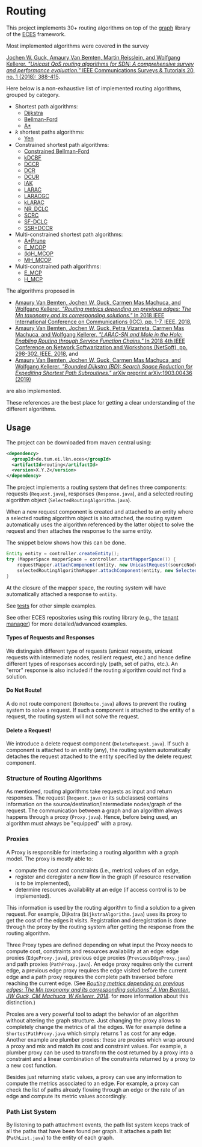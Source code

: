 # Routing

 This project implements 30+ routing algorithms on top of the [graph](https://github.com/AmoVanB/eces-graph) library of the [ECES](https://github.com/AmoVanB/eces-core) framework.
 
 Most implemented algorithms were covered in the survey

 [Jochen W. Guck, Amaury Van Bemten, Martin Reisslein, and Wolfgang Kellerer. *"Unicast QoS routing algorithms for SDN: A comprehensive survey and performance evaluation."* IEEE Communications Surveys & Tutorials 20, no. 1 (2018): 388-415](https://mediatum.ub.tum.de/doc/1420144/file.pdf).

 Here below is a non-exhaustive list of implemented routing algorithms, grouped by category.

 - Shortest path algorithms:
    - [Dijkstra](https://en.wikipedia.org/wiki/Dijkstra%27s_algorithm)
    - [Bellman-Ford](https://en.wikipedia.org/wiki/Bellman%E2%80%93Ford_algorithm)
    - [A\*](https://en.wikipedia.org/wiki/A*_search_algorithm)
 - *k* shortest paths algorithms:
    - [Yen](https://en.wikipedia.org/wiki/Yen%27s_algorithm)
 - Constrained shortest path algorithms:
    - [Constrained Bellman-Ford](http://citeseerx.ist.psu.edu/viewdoc/download?doi=10.1.1.408.3866&rep=rep1&type=pdf)
    - [kDCBF](http://www-inst.eecs.berkeley.edu/~ee228a/fa03/228A03/papers/kdclc-infocom.pdf)
    - [DCCR](http://citeseerx.ist.psu.edu/viewdoc/download?doi=10.1.1.83.270&rep=rep1&type=pdf)
    - [DCR](https://www.sciencedirect.com/science/article/abs/pii/S0140366498001273)
    - [DCUR](https://repository.lib.ncsu.edu/bitstream/handle/1840.4/946/TR_1996_26.pdf?sequence=1&isAllowed=y)
    - [IAK](https://ieeexplore.ieee.org/abstract/document/726352/)
    - [LARAC](https://web.cs.elte.hu/~alpar/publications/proc/Infocom2001-LARAC.pdf)
    - [LARACGC](https://onlinelibrary.wiley.com/doi/abs/10.1002/net.3230100403)
    - [kLARAC](http://www-inst.eecs.berkeley.edu/~ee228a/fa03/228A03/papers/kdclc-infocom.pdf)
    - [NR\_DCLC](http://www.academia.edu/download/44373000/Performance_evaluation_of_delay-constrai20160403-26688-1v5a7ok.pdf)
    - [SCRC](https://estudogeral.sib.uc.pt/bitstream/10316/3958/1/filedfa98392e75f428794de2eb2e8247e64.pdf)
    - [SF-DCLC](http://www.cnsr.ictas.vt.edu/publication/DCLC_ComNet.pdf)
    - [SSR+DCCR](http://citeseerx.ist.psu.edu/viewdoc/download?doi=10.1.1.83.270&rep=rep1&type=pdf)
  - Multi-constrained shortest path algorithms:
    - [A\*Prune](http://suraj.lums.edu.pk/~te/cspf/A_Prune_AnAlgorithmf.pdf)
    - [E\_MCOP](http://www.academia.edu/download/4657737/e85-b_12_2838.pdf)
    - [(k)H\_MCOP](http://citeseerx.ist.psu.edu/viewdoc/download?doi=10.1.1.90.6897&rep=rep1&type=pdf)
    - [MH\_MCOP](http://www.academia.edu/download/4657737/e85-b_12_2838.pdf)
  - Multi-constrained path algorithms:
    - [E\_MCP](http://www.academia.edu/download/4657737/e85-b_12_2838.pdf)
    - [H\_MCP](http://citeseerx.ist.psu.edu/viewdoc/download?doi=10.1.1.90.6897&rep=rep1&type=pdf)
    
 The algorithms proposed in 

 - [Amaury Van Bemten, Jochen W. Guck, Carmen Mas Machuca, and Wolfgang Kellerer. *"Routing metrics depending on previous edges: The Mn taxonomy and its corresponding solutions."* In 2018 IEEE International Conference on Communications (ICC), pp. 1-7. IEEE, 2018](https://arxiv.org/pdf/1805.11586;Routing),
 - [Amaury Van Bemten, Jochen W. Guck, Petra Vizarreta, Carmen Mas Machuca, and Wolfgang Kellerer. *"LARAC-SN and Mole in the Hole: Enabling Routing through Service Function Chains."* In 2018 4th IEEE Conference on Network Softwarization and Workshops (NetSoft), pp. 298-302. IEEE, 2018](https://mediatum.ub.tum.de/doc/1437432/file.pdf), and
 - [Amaury Van Bemten, Jochen W. Guck, Carmen Mas Machuca, and Wolfgang Kellerer. *"Bounded Dijkstra (BD): Search Space Reduction for Expediting Shortest Path Subroutines."* arXiv preprint arXiv:1903.00436 (2019)](https://arxiv.org/pdf/1903.00436)

 are also implemented.

 These references are the best place for getting a clear understanding of the different algorithms.

## Usage

The project can be downloaded from maven central using:
```xml
<dependency>
  <groupId>de.tum.ei.lkn.eces</groupId>
  <artifactId>routing</artifactId>
  <version>X.Y.Z</version>
</dependency>
```

The project implements a routing system that defines three components: requests (`Request.java`), responses (`Response.java`), and a selected routing algorithm object (`SelectedRoutingAlgorithm.java`).

When a new request component is created and attached to an entity where a selected routing algorithm object is also attached, the routing system automatically uses the algorithm referenced by the latter object to solve the request and then attaches the response to the same entity.

The snippet below shows how this can be done.

```java
Entity entity = controller.createEntity();
try (MapperSpace mapperSpace = controller.startMapperSpace()) {
    requestMapper.attachComponent(entity, new UnicastRequest(sourceNode, destinationNode));
    selectedRoutingAlgorithmMapper.attachComponent(entity, new SelectedRoutingAlgorithm(routingAlgorithmToUse));
}
```

At the closure of the mapper space, the routing system will have automatically attached a response to `entity`.

See [tests](src/test) for other simple examples.

See other ECES repositories using this routing library (e.g., the [tenant manager](https://github.com/AmoVanB/eces-tenant-manager)) for more detailed/advanced examples.
 
#### Types of Requests and Responses

We distinguish different type of requests (unicast requests, unicast requests with intermediate nodes, resilient request, etc.) and hence define different types of responses accordingly (path, set of paths, etc.). An "error" response is also included if the routing algorithm could not find a solution.

#### Do Not Route!

A do not route component (`DoNoRoute.java`) allows to prevent the routing system to solve a request.
If such a component is attached to the entity of a request, the routing system will not solve the request.

#### Delete a Request!

We introduce a delete request component (`DeleteRequest.java`).
If such a component is attached to an entity (any), the routing system automatically detaches the request attached to the entity specified by the delete request component.

### Structure of Routing Algorithms

As mentioned, routing algorithms take requests as input and return responses.
The request (`Request.java` or its subclasses) contains information on the source/destination/intermediate nodes/graph of the request.
The communication between a graph and an algorithm always happens through a proxy (`Proxy.java`).
Hence, before being used, an algorithm must always be "equipped" with a proxy.

### Proxies

 A Proxy is responsible for interfacing a routing algorithm with a graph model. The proxy is mostly able to:
  * compute the cost and constraints (i.e., metrics) values of an edge,
  * register and deregister a new flow in the graph (if resource reservation is to be implemented),
  * determine resources availability at an edge (if access control is to be implemented).

This information is used by the routing algorithm to find a solution to a given request. For example, Dijkstra (`DijkstraAlgorithm.java`) uses its proxy to get the cost of the edges it visits. 
Registration and deregistration is done through the proxy by the routing system after getting the response from the routing algorithm. 

 Three Proxy types are defined depending on what input the Proxy needs to compute cost, constraints and resources availability at an edge: edge proxies (`EdgeProxy.java`), previous edge proxies (`PreviousEdgeProxy.java`) and path proxies (`PathProxy.java`). An edge proxy requires only the current edge, a previous edge proxy requires the edge visited before the current edge and a path proxy requires the complete path traversed before reaching the current edge. (See *[Routing metrics depending on previous edges: The Mn taxonomy and its corresponding solutions" A Van Bemten,  JW Guck, CM Machuca, W Kellerer. 2018](https://arxiv.org/pdf/1805.11586;Routing).* for more information about this distinction.)

 Proxies are a very powerful tool to adapt the behavior of an algorithm without altering the graph structure.
 Just changing the proxy allows to completely change the metrics of all the edges.
 We for example define a `ShortestPathProxy.java` which simply returns 1 as cost for any edge.
 Another example are plumber proxies: these are proxies which wrap around a proxy and mix and match its cost and constraint values.
 For example, a plumber proxy can be used to transform the cost returned by a proxy into a constraint and a linear combination of the constraints returned by a proxy to a new cost function.  

 Besides just returning static values, a proxy can use any information to compute the metrics associated to an edge.
 For example, a proxy can check the list of paths already flowing through an edge or the rate of an edge and compute its metric values accordingly.

### Path List System

By listening to path attachment events, the path list system keeps track of all the paths that have been found per graph. 
It attaches a path list (`PathList.java`) to the entity of each graph.
